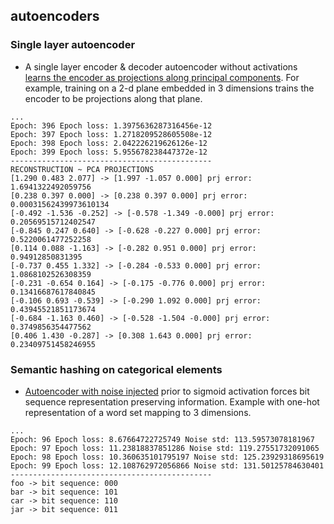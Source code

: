 autoencoders
------------


### Single layer autoencoder 
* A single layer encoder & decoder autoencoder without activations [learns the encoder as projections along principal components](linear_ae_pca.py). For example, training on a 2-d plane embedded in 3 dimensions trains the encoder to be projections along that plane.

```
...
Epoch: 396 Epoch loss: 1.3975636287316456e-12
Epoch: 397 Epoch loss: 1.2718209528605508e-12
Epoch: 398 Epoch loss: 2.042226219626126e-12
Epoch: 399 Epoch loss: 5.955678238447372e-12
---------------------------------------------
RECONSTRUCTION ~ PCA PROJECTIONS
[1.290 0.483 2.077] -> [1.997 -1.057 0.000] prj error: 1.6941322492059756
[0.238 0.397 0.000] -> [0.238 0.397 0.000] prj error: 0.00031562439973610134
[-0.492 -1.536 -0.252] -> [-0.578 -1.349 -0.000] prj error: 0.20569515712402547
[-0.845 0.247 0.640] -> [-0.628 -0.227 0.000] prj error: 0.5220061477252258
[0.114 0.088 -1.163] -> [-0.282 0.951 0.000] prj error: 0.94912850831395
[-0.737 0.455 1.332] -> [-0.284 -0.533 0.000] prj error: 1.0868102526308359
[-0.231 -0.654 0.164] -> [-0.175 -0.776 0.000] prj error: 0.13416687617840845
[-0.106 0.693 -0.539] -> [-0.290 1.092 0.000] prj error: 0.43945521851173674
[-0.684 -1.163 0.460] -> [-0.528 -1.504 -0.000] prj error: 0.3749856354477562
[0.406 1.430 -0.287] -> [0.308 1.643 0.000] prj error: 0.23409751458246955

```


### Semantic hashing on categorical elements
* [Autoencoder with noise injected](semantic_hashing.py) prior to sigmoid activation forces bit sequence representation preserving information.
Example with one-hot representation of a word set mapping to 3 dimensions.

```
...
Epoch: 96 Epoch loss: 8.67664722725749 Noise std: 113.59573078181967
Epoch: 97 Epoch loss: 11.23818837851286 Noise std: 119.27551732091065
Epoch: 98 Epoch loss: 10.360635101795197 Noise std: 125.23929318695619
Epoch: 99 Epoch loss: 12.108762972056866 Noise std: 131.50125784630401
---------------------------------------------
foo -> bit sequence: 000
bar -> bit sequence: 101
car -> bit sequence: 110
jar -> bit sequence: 011
```

